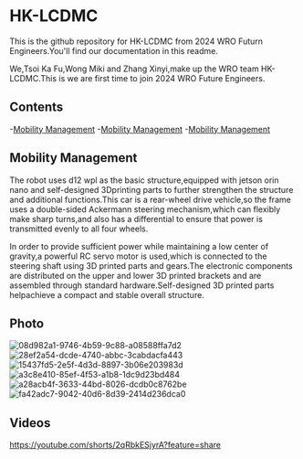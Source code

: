 # HK-LCDMC
This is the github repository for HK-LCDMC from 2024 WRO Futurn Engineers.You'll find our documentation in this readme.

We,Tsoi Ka Fu,Wong Miki and Zhang Xinyi,make up the WRO team HK-LCDMC.This is we are first time to join 2024 WRO Future Engineers.

## Contents

-[Mobility Management](#Mobility-Management)
-[Mobility Management](#Photo)
-[Mobility Management](#Videos)

## Mobility Management

The robot uses d12 wpl as the basic structure,equipped with jetson orin nano and self-designed 3Dprinting parts to further strengthen the structure and additional functions.This car is a rear-wheel drive vehicle,so the frame uses a double-sided Ackermann steering mechanism,which can flexibly make sharp turns,and also has a differential to ensure that power is transmitted evenly to all four wheels.

In order to provide sufficient power while maintaining a low center of gravity,a powerful RC servo motor is used,which is connected to the steering shaft using 3D printed parts and gears.The electronic components are distributed on the upper and lower 3D printed brackets and are assembled through standard hardware.Self-designed 3D printed parts helpachieve a compact and stable overall structure.

## Photo

![08d982a1-9746-4b59-9c88-a08588ffa7d2](https://github.com/user-attachments/assets/72d7d9cc-4958-428a-b197-215f538c350f)
![28ef2a54-dcde-4740-abbc-3cabdacfa443](https://github.com/user-attachments/assets/a3a8b29f-f8c9-440a-a162-b8750fce5257)
![15437fd5-2e5f-4d3d-8897-3b06e203983d](https://github.com/user-attachments/assets/b2e1e47c-6c83-4225-b824-9ab2323e6738)
![a3c8e410-85ef-4f53-a1b8-1dc9d23bd484](https://github.com/user-attachments/assets/6884c3a9-f2ed-4793-8cb6-20cdb2d59ade)
![a28acb4f-3633-44bd-8026-dcdb0c8762be](https://github.com/user-attachments/assets/1cc01abf-d5c9-4201-b6b1-5d7e8b75588f)
![fa42adc7-9042-40d6-8d39-2414d236dca0](https://github.com/user-attachments/assets/f3424782-b07e-46b5-96a8-f200934c3cc8)

## Videos

https://youtube.com/shorts/2qRbkESjyrA?feature=share
